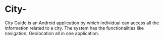 # City-
City Guide is an Android application by which individual can access all the information related to a city. The system has the functionalities like navigation, Geolocation all in one application.
